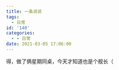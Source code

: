 ```yaml
---
title: 一条说说
tags:
  - 日常
id: '140'
categories:
  - - 日常
date: 2021-03-05 17:06:00
---
```


得，做了俩星期同桌，今天才知道也是个舰长（